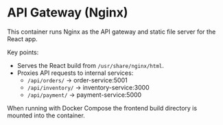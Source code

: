 # API Gateway (Nginx)

This container runs Nginx as the API gateway and static file server for the React app.

Key points:
- Serves the React build from `/usr/share/nginx/html`.
- Proxies API requests to internal services:
  - `/api/orders/` -> order-service:5001
  - `/api/inventory/` -> inventory-service:3000
  - `/api/payment/` -> payment-service:5000

When running with Docker Compose the frontend build directory is mounted into the container.
